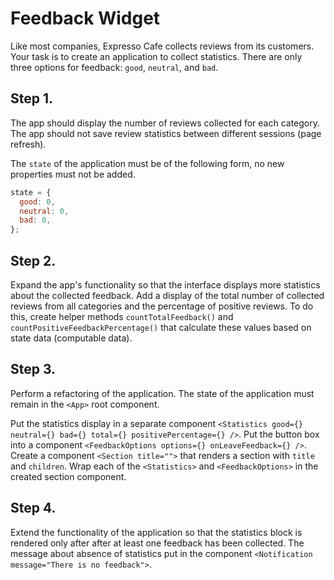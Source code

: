 # Feedback Widget

Like most companies, Expresso Cafe collects reviews from its customers. Your
task is to create an application to collect statistics. There are only three
options for feedback: `good`, `neutral`, and `bad`.

## Step 1.

The app should display the number of reviews collected for each category. The
app should not save review statistics between different sessions (page refresh).

The `state` of the application must be of the following form, no new properties
must not be added.

```js
state = {
  good: 0,
  neutral: 0,
  bad: 0,
};
```

## Step 2.

Expand the app's functionality so that the interface displays more statistics
about the collected feedback. Add a display of the total number of collected
reviews from all categories and the percentage of positive reviews. To do this,
create helper methods `countTotalFeedback()` and
`countPositiveFeedbackPercentage()` that calculate these values based on state
data (computable data).

## Step 3.

Perform a refactoring of the application. The state of the application must
remain in the `<App>` root component.

Put the statistics display in a separate component
`<Statistics good={} neutral={} bad={} total={} positivePercentage={} />`. Put
the button box into a component
`<FeedbackOptions options={} onLeaveFeedback={} />`. Create a component
`<Section title="">` that renders a section with `title` and `children`. Wrap
each of the `<Statistics>` and `<FeedbackOptions>` in the created section
component.

## Step 4.

Extend the functionality of the application so that the statistics block is
rendered only after after at least one feedback has been collected. The message
about absence of statistics put in the component
`<Notification message="There is no feedback">`.
